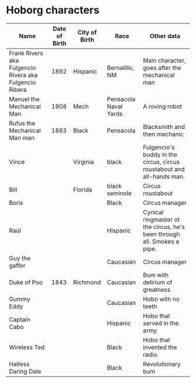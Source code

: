 Hoborg characters
===========

Name | Date of Birth | City of Birth | Race | Other data
--- |--- |--- |--- | ---
Frank Rivers aka Fulgencio Rivera aka Fulgencio Ribera | 1892 | Hispanic | Bernalillo, NM | Main character, goes after the mechanical man
Manuel the Mechanical Man | 1908 | Mech | Pensacola Naval Yards | A roving robot
Rufus the Mechanical Man man | 1883 | Black | Pensacola | Blacksmith and then mechanic
Vince || Virginia | black | Fulgencio's buddy in the circus, circus roustabout and all-hands man.
Bill || Florida | black seminole | Circus roustabout
Boris | | | Black | Circus manager
Raúl  | | | Hispanic | Cynical ringmaster ot the circus, he's been through all. Smokes a pipe. 
Guy the gaffer ||| Caucasian | Circus manager 
Duke of Poo |1843|Richmond| Caucasian | Bum with  delirium of greatness
Gummy Eddy ||| Caucasian | Hobo with no teeth
Captain Cabo||| Hispanic | Hobo that served in the army
Wireless Ted ||| Black | Hobo that invented the radio.
Hatless Daring Dale ||| Black | Revolutionary bum


